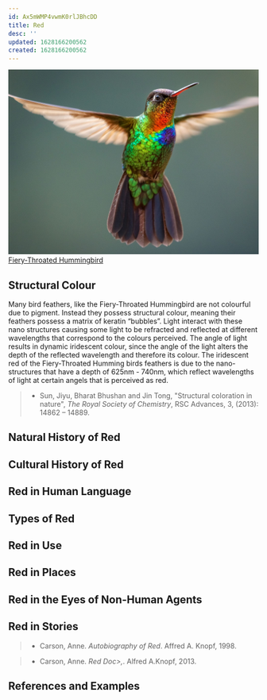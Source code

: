 ```yaml
---
id: Ax5mWMP4vwmK0rlJBhcDD
title: Red
desc: ''
updated: 1628166200562
created: 1628166200562
---
```

![](/assets/images/fierythroatedhummingbird.jpeg) 
[Fiery-Throated Hummingbird](https://i.pinimg.com/originals/c9/07/35/c90735ae0936b3476bf9c0c3520ee707.jpg)

## Structural Colour
Many bird feathers, like the Fiery-Throated Hummingbird are not colourful due to pigment. Instead they possess structural colour, meaning their feathers possess a matrix of keratin “bubbles”. Light interact with these nano structures causing some light to be refracted and reflected at different wavelengths that correspond to the colours perceived. The angle of light results in dynamic iridescent colour, since the  angle of the light alters the depth of the reflected wavelength and therefore its colour. 
The iridescent red of the Fiery-Throated Humming birds feathers is due to the nano-structures that have a depth of 625nm - 740nm, which reflect wavelengths of light at certain angels that is perceived as red.

>- Sun, Jiyu, Bharat Bhushan and Jin Tong, "Structural coloration in nature", _The Royal Society of Chemistry_, RSC Advances, 3, (2013): 14862 – 14889.
## Natural History of Red

## Cultural History of Red

## Red in Human Language

## Types of Red

## Red in Use

## Red in Places

## Red in the Eyes of Non-Human Agents
## Red in Stories

>- Carson, Anne. _Autobiography of Red_. Affred A. Knopf, 1998.

>- Carson, Anne. _Red Doc>,_. Alfred A.Knopf, 2013.

## References and Examples
